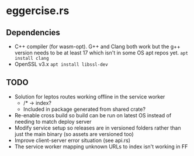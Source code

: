 # eggercise.rs

## Dependencies 

* C++ compiler (for wasm-opt). G++ and Clang both work but the g++ version needs to be at least 17 which isn't in some OS apt repos yet. `apt install clang`
* OpenSSL v3.x `apt install libssl-dev`

## TODO

* Solution for leptos routes working offline in the service worker
    * /* -> index?
    * Included in package generated from shared crate?
* Re-enable cross build so build can be run on latest OS instead of needing to match deploy server
* Modify service setup so releases are in versioned folders rather than just the main binary (so assets are versioned too)
* Improve client-server error situation (see api.rs)
* The service worker mapping unknown URLs to index isn't working in FF